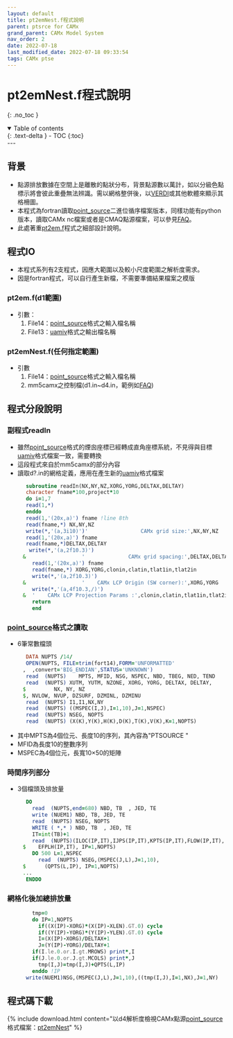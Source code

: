```yaml
---
layout: default
title: pt2emNest.f程式說明
parent: ptsrce for CAMx
grand_parent: CAMx Model System
nav_order: 2
date: 2022-07-18
last_modified_date: 2022-07-18 09:33:54
tags: CAMx ptse
---
```


# pt2emNest.f程式說明

{: .no_toc }

<details open markdown="block">
  <summary>
    Table of contents
  </summary>
  {: .text-delta }
- TOC
{:toc}
</details>
---

## 背景

- 點源排放數據在空間上是離散的點狀分布，背景點源數以萬計，如以分級色點標示將會彼此重疊無法辨識。需以網格整併後，以[VERDI][VERDI]或其他軟體來顯示其格柵圖。
- 本程式為fortran讀取[point_source][ptsrc_fmt]二進位循序檔案版本，同樣功能有python版本，讀取CAMx nc檔案或者是CMAQ點源檔案，可以參見[FAQ][emis]。
- 此處著重[pt2em.f](https://github.com/sinotec2/Focus-on-Air-Quality/blob/main/CAMx/ptse/pt2emNest.f)程式之細部設計說明。

## 程式IO

- 本程式系列有2支程式，因應大範圍以及較小尺度範圍之解析度需求。
- 因是fortran程式，可以自行產生新檔，不需要準備結果檔案之模版

### pt2em.f(d1範圍)

- 引數：
  1. File14：[point_source][ptsrc_fmt]格式之輸入檔名稱
  1. File13：[uamiv][uamiv]格式之輸出檔名稱

### pt2emNest.f(任何指定範圍)

- 引數
  1. File14：[point_source][ptsrc_fmt]格式之輸入檔名稱
  1. mm5camx之控制檔(d1.in\~d4.in，範例如[FAQ][emis])

## 程式分段說明

### 副程式readIn

- 雖然[point_source][ptsrc_fmt]格式的煙囪座標已經轉成直角座標系統，不見得與目標[uamiv][uamiv]格式檔案一致，需要轉換
- 這段程式來自於mm5camx的部分內容
- 讀取d?.in的網格定義，應用在產生新的[uamiv][uamiv]格式檔案

```fortran
      subroutine readIn(NX,NY,NZ,XORG,YORG,DELTAX,DELTAY)
      character fname*100,project*10
      do i=1,7
      read(1,*)
      enddo
      read(1,'(20x,a)') fname !line 8th
      read(fname,*) NX,NY,NZ
      write(*,'(a,3i10)')'                 CAMx grid size:',NX,NY,NZ
      read(1,'(20x,a)') fname
      read(fname,*)DELTAX,DELTAY
       write(*,'(a,2f10.3)')
     &                  '              CAMx grid spacing:',DELTAX,DELTAY
        read(1,'(20x,a)') fname
        read(fname,*) XORG,YORG,clonin,clatin,tlat1in,tlat2in
        write(*,'(a,2f10.3)')
     &                  '    CAMx LCP Origin (SW corner):',XORG,YORG
        write(*,'(a,4f10.3,/)')
     &  '    CAMx LCP Projection Params :',clonin,clatin,tlat1in,tlat2in
        return
        end
```

### [point_source][ptsrc_fmt]格式之讀取

- 6筆常數檔頭

```fortran
      DATA NUPTS /14/
      OPEN(NUPTS, FILE=trim(fort14),FORM='UNFORMATTED'
     ,  ,convert='BIG_ENDIAN',STATUS='UNKNOWN')
      read  (NUPTS)    MPTS, MFID, NSG, NSPEC, NBD, TBEG, NED, TEND
      read  (NUPTS) XUTM, YUTM, NZONE, XORG, YORG, DELTAX, DELTAY,
     $         NX, NY, NZ
     $, NVLOW, NVUP, DZSURF, DZMINL, DZMINU
      read  (NUPTS) I1,I1,NX,NY
      read  (NUPTS) ((MSPEC(I,J),I=1,10),J=1,NSPEC)
      read  (NUPTS) NSEG, NOPTS
      read  (NUPTS) (X(K),Y(K),H(K),D(K),T(K),V(K),K=1,NOPTS)
```

- 其中MPTS為4個位元、長度10的序列，其內容為"PTSOURCE  "
- MFID為長度10的整數序列
- MSPEC為4個位元，長寬10&times;50的矩陣

### 時間序列部分

- 3個檔頭及排放量

```fortran
      DO
        read  (NUPTS,end=680) NBD, TB  , JED, TE
        write (NUEM1) NBD, TB, JED, TE
        read  (NUPTS) NSEG, NOPTS
        WRITE ( *,* ) NBD, TB  , JED, TE
        IT=int(TB)+1
        read  (NUPTS)(ILOC(IP,IT),IJPS(IP,IT),KPTS(IP,IT),FLOW(IP,IT),
     $    EFPLH(IP,IT), IP=1,NOPTS)
        DO 500 L=1,NSPEC
          read  (NUPTS) NSEG,(MSPEC(J,L),J=1,10),
     $      (QPTS(L,IP), IP=1,NOPTS)
     ...
      ENDDO
```

### 網格化後加總排放量

```fortran
        tmp=0
        do IP=1,NOPTS
          if((X(IP)-XORG)*(X(IP)-XLEN).GT.0) cycle
          if((Y(IP)-YORG)*(Y(IP)-YLEN).GT.0) cycle
          I=(X(IP)-XORG)/DELTAX+1
          J=(Y(IP)-YORG)/DELTAY+1
        if(I.le.0.or.I.gt.MROWS) print*,I
        if(J.le.0.or.J.gt.MCOLS) print*,J
          tmp(I,J)=tmp(I,J)+QPTS(L,IP)
        enddo !IP
      write(NUEM1)NSG,(MSPEC(J,L),J=1,10),((tmp(I,J),I=1,NX),J=1,NY)
```

## 程式碼下載

{% include download.html content="以d4解析度檢視CAMx點源[point_source][ptsrc_fmt]格式檔案：[pt2emNest](https://github.com/sinotec2/Focus-on-Air-Quality/blob/main/CAMx/ptse/pt2emNest.f)" %}


[ptsrc_fmt]: <https://sinotec2.github.io/FAQ/2022/07/18/PTSRCE_format.html> "CAMx點源格式說明"
[emis]: <https://sinotec2.github.io/FAQ/2022/07/04/emis.html#點源轉檔結果之確認> "FAQ->CMAQ/CAMx排放量檔案之轉換->點源轉檔結果之確認"
[uamiv]: <https://github.com/sinotec2/camxruns/wiki/CAMx(UAM)的檔案格式> "CAMx所有二進制 I / O文件的格式，乃是遵循早期UAM(城市空氣流域模型EPA，1990年）建立的慣例。 該二進制文件包含4筆不隨時間改變的表頭記錄，其後則為時間序列的數據記錄。詳見CAMx(UAM)的檔案格式"
[VERDI]: <https://www.airqualitymodeling.org/index.php/VERDI_1.5_User_Manual> "Visualization Environment for Rich Data Interpretation"